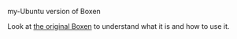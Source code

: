 my-Ubuntu version of Boxen

Look at [the original Boxen](http://boxen.github.com/) to understand what it is and how to use it.
